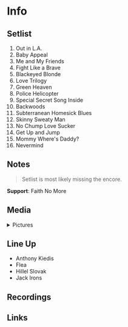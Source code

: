 # Info

## Setlist

1. Out in L.A.
2. Baby Appeal
3. Me and My Friends
4. Fight Like a Brave
5. Blackeyed Blonde
6. Love Trilogy
7. Green Heaven
8. Police Helicopter
9. Special Secret Song Inside
10. Backwoods
11. Subterranean Homesick Blues
12. Skinny Sweaty Man
13. No Chump Love Sucker
14. Get Up and Jump
15. Mommy Where's Daddy?
16. Nevermind

## Notes

> Setlist is most likely missing the encore.

**Support**: Faith No More

## Media 

<details>
  <summary>Pictures</summary>
  <!--<img alt="Setlist" title="Setlist" src="_.jpg" height="200" />
  <img alt="Ticket" title="Ticket" src="_.jpg" height="200" />
  <img alt="Flyer" title="Flyer" src="_.jpg" height="200" />
  <img alt="Clipping" title="Clipping" src="_.jpg" height="200" />-->
</details>

## Line Up

* Anthony Kiedis
* Flea
* Hillel Slovak
* Jack Irons

## Recordings

## Links